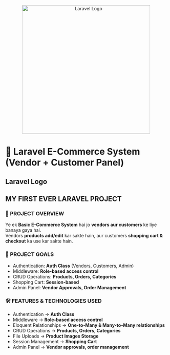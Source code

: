 <p align="center"><a href="https://laravel.com" target="_blank"><img src="https://raw.githubusercontent.com/laravel/art/master/logo-lockup/5%20SVG/2%20CMYK/1%20Full%20Color/laravel-logolockup-cmyk-red.svg" width="400" alt="Laravel Logo"></a></p>

# 🛒 Laravel E-Commerce System (Vendor + Customer Panel)

## Laravel Logo

## MY FIRST EVER LARAVEL PROJECT

### 🚀 PROJECT OVERVIEW
Ye ek **Basic E-Commerce System** hai jo **vendors aur customers** ke liye banaya gaya hai.  
Vendors **products add/edit** kar sakte hain, aur customers **shopping cart & checkout** ka use kar sakte hain.  

### 🎯 PROJECT GOALS
- Authentication: **Auth Class** (Vendors, Customers, Admin)  
- Middleware: **Role-based access control**  
- CRUD Operations: **Products, Orders, Categories**  
- Shopping Cart: **Session-based**  
- Admin Panel: **Vendor Approvals, Order Management**  

### 🛠️ FEATURES & TECHNOLOGIES USED
- Authentication → **Auth Class**  
- Middleware → **Role-based access control**  
- Eloquent Relationships → **One-to-Many & Many-to-Many relationships**  
- CRUD Operations → **Products, Orders, Categories**  
- File Uploads → **Product Images Storage**  
- Session Management → **Shopping Cart**  
- Admin Panel → **Vendor approvals, order management**  

